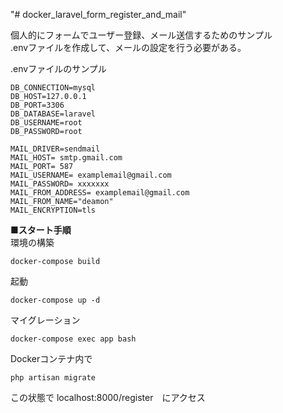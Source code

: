 "# docker_laravel_form_register_and_mail" 

個人的にフォームでユーザー登録、メール送信するためのサンプル  
.envファイルを作成して、メールの設定を行う必要がある。  

.envファイルのサンプル
```
DB_CONNECTION=mysql
DB_HOST=127.0.0.1
DB_PORT=3306
DB_DATABASE=laravel
DB_USERNAME=root
DB_PASSWORD=root

MAIL_DRIVER=sendmail
MAIL_HOST= smtp.gmail.com
MAIL_PORT= 587
MAIL_USERNAME= examplemail@gmail.com
MAIL_PASSWORD= xxxxxxx
MAIL_FROM_ADDRESS= examplemail@gmail.com
MAIL_FROM_NAME="deamon"
MAIL_ENCRYPTION=tls
```

**■スタート手順**  
	環境の構築  

```
docker-compose build
```

起動  
```  
docker-compose up -d  
```  
マイグレーション  
```  
docker-compose exec app bash  
```  
Dockerコンテナ内で  

```  
php artisan migrate  
```  
  
この状態で localhost:8000/register　にアクセス  
